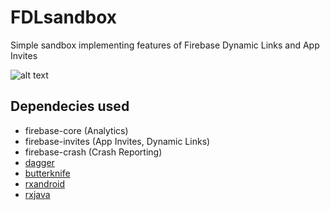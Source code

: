 # FDLsandbox
Simple sandbox implementing features of Firebase Dynamic Links and App Invites

![alt text](https://firebase.google.com/_static/0fb3bb994f/images/firebase/lockup.png)

## Dependecies used
* firebase-core (Analytics)
* firebase-invites (App Invites, Dynamic Links)
* firebase-crash (Crash Reporting)
* [dagger](http://square.github.io/dagger/)
* [butterknife](http://jakewharton.github.io/butterknife/)
* [rxandroid](https://github.com/ReactiveX/RxAndroid)
* [rxjava](https://github.com/ReactiveX/RxJava)
